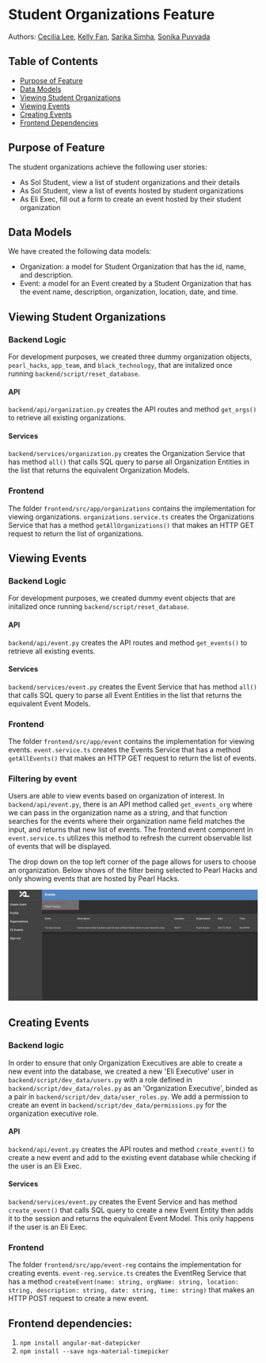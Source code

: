 # Student Organizations Feature

Authors: [Cecilia Lee](https://github.com/ceciliallee), [Kelly Fan](https://github.com/krenfan), [Sarika Simha](https://github.com/sarsimha), [Sonika Puvvada](https://github.com/sonikacp)

## Table of Contents

* [Purpose of Feature](#purpose-of-feature)
* [Data Models](#data-models)
* [Viewing Student Organizations](#viewing-student-organizations)
* [Viewing Events](#viewing-events)
* [Creating Events](#creating-events)
* [Frontend Dependencies](#frontend-dependencies)

## Purpose of Feature

The student organizations achieve the following user stories:

- As Sol Student, view a list of student organizations and their details
- As Sol Student, view a list of events hosted by student organizations
- As Eli Exec, fill out a form to create an event hosted by their student organization

## Data Models

We have created the following data models:
- Organization: a model for Student Organization that has the id, name, and description. 
- Event: a model for an Event created by a Student Organization that has the event name, description, organization, location, date, and time.

## Viewing Student Organizations

### Backend Logic
For development purposes, we created three dummy organization objects, `pearl_hacks`, `app_team`, and `black_technology`, that are initalized once running `backend/script/reset_database`.

#### API
`backend/api/organization.py` creates the API routes and method `get_orgs()` to retrieve all existing organizations.

#### Services
`backend/services/organization.py` creates the Organization Service that has method `all()` that calls SQL query to parse all Organization Entities in the list that returns the equivalent Organization Models. 

### Frontend
The folder `frontend/src/app/organizations` contains the implementation for viewing organizations.
`organizations.service.ts` creates the Organizations Service that has a method `getAllOrganizations()` that makes an HTTP GET request to return the list of organizations.

## Viewing Events

### Backend Logic
For development purposes, we created dummy event objects that are initalized once running `backend/script/reset_database`.

#### API
`backend/api/event.py` creates the API routes and method `get_events()` to retrieve all existing events.

#### Services
`backend/services/event.py` creates the Event Service that has method `all()` that calls SQL query to parse all Event Entities in the list that returns the equivalent Event Models. 

### Frontend
The folder `frontend/src/app/event` contains the implementation for viewing events.
`event.service.ts` creates the Events Service that has a method `getAllEvents()` that makes an HTTP GET request to return the list of events.

### Filtering by event
Users are able to view events based on organization of interest. In `backend/api/event.py`, there is an API method called `get_events_org` where we can pass in the organization name as a string, and that function searches for the events where their organization name field matches the input, and returns that new list of events. The frontend event component in `event.service.ts` utilizes this method to refresh the current observable list of events that will be displayed.

The drop down on the top left corner of the page allows for users to choose an organization. Below shows of the filter being selected to Pearl Hacks and only showing events that are hosted by Pearl Hacks.

![](img/filter-by-org.png)

## Creating Events

### Backend logic

In order to ensure that only Organization Executives are able to create a new event into the database, we created a new 'Eli Executive' user in `backend/script/dev_data/users.py` with a role defined in `backend/script/dev_data/roles.py` as an 'Organization Executive', binded as a pair in `backend/script/dev_data/user_roles.py`. We add a permission to create an event in `backend/script/dev_data/permissions.py` for the organization executive role. 

#### API
`backend/api/event.py` creates the API routes and method `create_event()` to create a new event and add to the existing event database while checking if the user is an Eli Exec. 

#### Services
`backend/services/event.py` creates the Event Service and has method `create_event()` that calls SQL query to create a new Event Entity then adds it to the session and returns the equivalent Event Model. This only happens if the user is an Eli Exec. 

### Frontend
The folder `frontend/src/app/event-reg` contains the implementation for creating events.
`event-reg.service.ts` creates the EventReg Service that has a method `createEvent(name: string, orgName: string, location: string, description: string, date: string, time: string)` that makes an HTTP POST request to create a new event. 

## Frontend dependencies:
1. `npm install angular-mat-datepicker`
2. `npm install --save ngx-material-timepicker`
